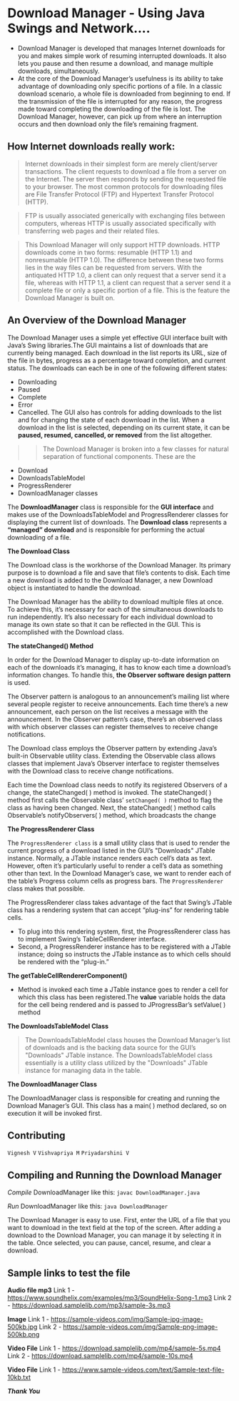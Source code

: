# Download Manager - Using Java Swings and Network....

 - Download Manager is developed that manages Internet downloads for you and makes simple work of resuming interrupted downloads. 
It also lets you pause and then resume a download, and manage multiple downloads, simultaneously.
 - At the core of the Download Manager’s usefulness is its ability to take advantage of downloading only specific portions of a file. 
In a classic download scenario, a whole file is downloaded from beginning to end. If the transmission of the file is interrupted for 
any reason, the progress made toward completing the downloading of the file is lost. The Download Manager, however, can pick up from 
where an interruption occurs and then download only the file’s remaining fragment.

## How Internet downloads really work:

> Internet downloads in their simplest form are merely client/server transactions. The client requests to download a file from a server 
on the Internet. The server then responds by sending the requested file to your browser. The most common protocols for downloading files 
are File Transfer Protocol (FTP) and Hypertext Transfer Protocol (HTTP). 

> FTP is usually associated generically with exchanging files between computers, whereas HTTP is usually associated specifically with 
transferring web pages and their related files.  

> This Download Manager will only support HTTP downloads. HTTP downloads come in two forms: resumable (HTTP 1.1) and 
nonresumable (HTTP 1.0). The difference between these two forms lies in the way files can be requested from servers. 
With the antiquated HTTP 1.0, a client can only request that a server send it a file, whereas with HTTP 1.1, a client can request that 
a server send it a complete file or only a specific portion of a file. This is the feature the Download Manager is built on.

## An Overview of the Download Manager

 The Download Manager uses a simple yet effective GUI interface built with Java’s Swing libraries.The GUI maintains a list of downloads 
that are currently being managed. Each download in the list reports its URL, size of the file in bytes, progress as a percentage toward 
completion, and current status. 
The downloads can each be in one of the following different states: 
  - Downloading
  - Paused
  - Complete
  - Error
  - Cancelled. 
The GUI also has controls for adding downloads to the list and for changing the state of each download in the list. When a download in the 
list is selected, depending on its current state, it can be **paused, resumed, cancelled, or removed** from the list altogether.

>> The Download Manager is broken into a few classes for natural separation of functional components. These are the 
  - Download
  - DownloadsTableModel
  - ProgressRenderer
  - DownloadManager classes

The **DownloadManager** class is responsible for the **GUI interface** and makes use of the DownloadsTableModel and ProgressRenderer classes 
for displaying the current list of downloads. The **Download class** represents a **“managed” download** and is responsible for performing 
the actual downloading of a file.

**The Download Class**

 The Download class is the workhorse of the Download Manager. Its primary purpose is to download a file and save that file’s contents to disk.
Each time a new download is added to the Download Manager, a new Download object is instantiated to handle the download.
 
 The Download Manager has the ability to download multiple files at once. To achieve this, it’s necessary for each of the simultaneous downloads
to run independently. It’s also necessary for each individual download to manage its own state so that it can be reflected in the GUI. This is 
accomplished with the Download class.

**The stateChanged() Method**

 In order for the Download Manager to display up-to-date information on each of the downloads it’s managing, it has to know each time a download’s 
information changes. To handle this, **the Observer software design pattern** is used. 

  The Observer pattern is analogous to an announcement’s mailing list where several people register to receive announcements. Each time there’s a 
new announcement, each person on the list receives a message with the announcement. In the Observer pattern’s case, there’s an observed class with 
which observer classes can register themselves to receive change notifications.

 The Download class employs the Observer pattern by extending Java’s built-in Observable utility class. Extending the Observable class allows 
classes that implement Java’s Observer interface to register themselves with the Download class to receive change notifications. 
  
  Each time the Download class needs to notify its registered Observers of a change, the stateChanged( ) method is invoked. The stateChanged( )
method first calls the Observable class’ ``setChanged( )`` method to flag the class as having been changed. Next, the stateChanged( ) method calls 
Observable’s notifyObservers( ) method, which broadcasts the change 


**The ProgressRenderer Class**

 The ```ProgressRenderer class``` is a small utility class that is used to render the current progress of a download listed in the GUI’s 
"Downloads" JTable instance. Normally, a JTable instance renders each cell’s data as text. However, often it’s particularly useful to render a
cell’s data as something other than text. In the Download Manager’s case, we want to render each of the table’s Progress column cells as progress 
bars. The ```ProgressRenderer``` class makes that possible.

The ProgressRenderer class takes advantage of the fact that Swing’s JTable class has a rendering system that can accept “plug-ins” for rendering 
table cells. 
- To plug into this rendering system, first, the ProgressRenderer class has to implement Swing’s TableCellRenderer interface. 
- Second, a ProgressRenderer instance has to be registered with a JTable instance; doing so instructs the JTable instance as to which cells should be rendered with the “plug-in.”

**The getTableCellRendererComponent()**

- Method is invoked each time a JTable instance goes to render a cell for which this class has been registered.The **value** variable holds the 
data for the cell being rendered and is passed to JProgressBar’s setValue( ) method

**The DownloadsTableModel Class**

> The DownloadsTableModel class houses the Download Manager’s list of downloads and is the backing data source for the GUI’s "Downloads" JTable 
instance.
> The DownloadsTableModel class essentially is a utility class utilized by the "Downloads" JTable instance for managing data in the table.

**The DownloadManager Class**

  The DownloadManager class is responsible for creating and running the Download Manager’s GUI. This class has a main( ) method declared, so on
execution it will be invoked first.

## Contributing
  ```Vignesh V```
  ```Vishvapriya M```
  ```Priyadarshini V```

## Compiling and Running the Download Manager

*Compile* DownloadManager like this:  ```javac DownloadManager.java```

*Run* DownloadManager like this:   ```java DownloadManager```

 The Download Manager is easy to use. First, enter the URL of a file that you want to download in the text field at the top of the screen. After 
adding a download to the Download Manager, you can manage it by selecting it in the table. Once selected, you can pause, cancel, resume, and clear 
a download. 

## Sample links to test the file

**Audio file mp3**
Link 1 - https://www.soundhelix.com/examples/mp3/SoundHelix-Song-1.mp3
Link 2 - https://download.samplelib.com/mp3/sample-3s.mp3

**Image**
Link 1 - https://sample-videos.com/img/Sample-jpg-image-500kb.jpg
Link 2 - https://sample-videos.com/img/Sample-png-image-500kb.png

**Video File**
Link 1 - https://download.samplelib.com/mp4/sample-5s.mp4
Link 2 - https://download.samplelib.com/mp4/sample-10s.mp4

**Video File**
Link 1 - https://www.sample-videos.com/text/Sample-text-file-10kb.txt

***Thank You***
